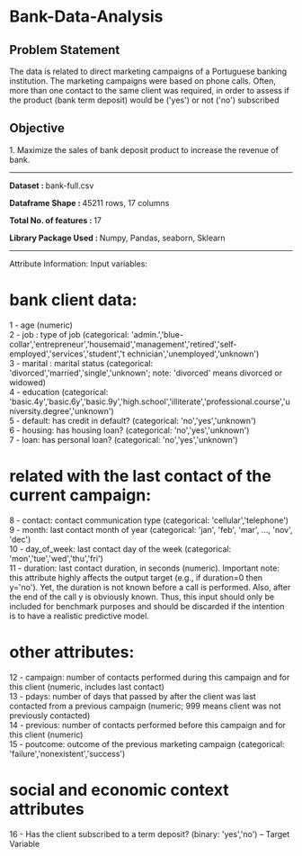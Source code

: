 # Bank-Data-Analysis

<h2> Problem Statement </h2>

The data is related to direct marketing campaigns of a Portuguese banking institution. The marketing campaigns were based on phone calls. Often, more than one contact to the same client was required, in order to assess if the product (bank term deposit) would be ('yes') or not ('no') subscribed 

<h2> Objective </h2>
1. Maximize the sales of bank deposit product to increase the revenue of bank.
<hr>


<b> Dataset : </b>	bank-full.csv

<b> Dataframe Shape :	</b> 45211 rows, 17 columns

<b> Total No. of features	: </b> 17

<b> Library Package Used	: </b> Numpy, Pandas, seaborn, Sklearn
<hr>

Attribute Information:
Input variables:
# bank client data:
1 - age (numeric) <br>
2 - job : type of job (categorical:
'admin.','blue-collar','entrepreneur','housemaid','management','retired','self-employed','services','student','t
echnician','unemployed','unknown') <br>
3 - marital : marital status (categorical: 'divorced','married','single','unknown'; note: 'divorced' means
divorced or widowed) <br>
4 - education (categorical:
'basic.4y','basic.6y','basic.9y','high.school','illiterate','professional.course','university.degree','unknown') <br>
5 - default: has credit in default? (categorical: 'no','yes','unknown') <br>
6 - housing: has housing loan? (categorical: 'no','yes','unknown') <br>
7 - loan: has personal loan? (categorical: 'no','yes','unknown') <br>
# related with the last contact of the current campaign:
8 - contact: contact communication type (categorical: 'cellular','telephone') <br>
9 - month: last contact month of year (categorical: 'jan', 'feb', 'mar', ..., 'nov', 'dec') <br>
10 - day_of_week: last contact day of the week (categorical: 'mon','tue','wed','thu','fri') <br>
11 - duration: last contact duration, in seconds (numeric). Important note: this attribute highly affects the 
output target (e.g., if duration=0 then y='no'). Yet, the duration is not known before a call is performed.
Also, after the end of the call y is obviously known. Thus, this input should only be included for benchmark
purposes and should be discarded if the intention is to have a realistic predictive model. <br>
# other attributes:
12 - campaign: number of contacts performed during this campaign and for this client (numeric, includes
last contact) <br>
13 - pdays: number of days that passed by after the client was last contacted from a previous campaign
(numeric; 999 means client was not previously contacted) <br>
14 - previous: number of contacts performed before this campaign and for this client (numeric)  <br>
15 - poutcome: outcome of the previous marketing campaign (categorical: 'failure','nonexistent','success') <br>
# social and economic context attributes
16 - Has the client subscribed to a term deposit? (binary: 'yes','no') – Target Variable <br>
